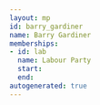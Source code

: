 ```yaml
---
layout: mp
id: barry_gardiner
name: Barry Gardiner
memberships:
- id: lab
  name: Labour Party
  start: 
  end: 
autogenerated: true
---
```

